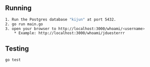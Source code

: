 ## Running
```sh
1. Run the Postgres database "kijun" at port 5432.
2. go run main.go
3. open your browser to http://localhost:3000/whoami/<username>
    * Example: http://localhost:3000/whoami/jduesterrr
```

## Testing
```sh
go test
```